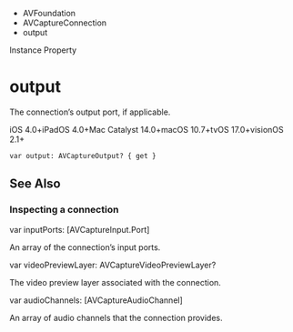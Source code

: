 

- AVFoundation
- AVCaptureConnection
-  output 

Instance Property

# output

The connection’s output port, if applicable.

iOS 4.0+iPadOS 4.0+Mac Catalyst 14.0+macOS 10.7+tvOS 17.0+visionOS 2.1+

``` source
var output: AVCaptureOutput? { get }
```

## See Also

### Inspecting a connection

var inputPorts: [AVCaptureInput.Port]

An array of the connection’s input ports.

var videoPreviewLayer: AVCaptureVideoPreviewLayer?

The video preview layer associated with the connection.

var audioChannels: [AVCaptureAudioChannel]

An array of audio channels that the connection provides.

